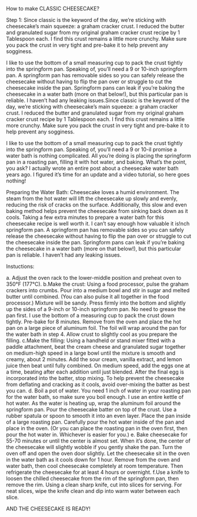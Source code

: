 How to make CLASSIC CHEESECAKE?

Step 1:
Since classic is the keyword of the day, we’re sticking with cheesecake’s main squeeze: a graham cracker crust. I reduced the butter and granulated sugar from my original graham cracker crust recipe by 1 Tablespoon each. I find this crust remains a little more crunchy. Make sure you pack the crust in very tight and pre-bake it to help prevent any sogginess.

I like to use the bottom of a small measuring cup to pack the crust tightly into the springform pan. Speaking of, you’ll need a 9 or 10-inch springform pan. A springform pan has removable sides so you can safely release the cheesecake without having to flip the pan over or struggle to cut the cheesecake inside the pan. Springform pans can leak if you’re baking the cheesecake in a water bath (more on that below!), but this particular pan is reliable. I haven’t had any leaking issues.Since classic is the keyword of the day, we’re sticking with cheesecake’s main squeeze: a graham cracker crust. I reduced the butter and granulated sugar from my original graham cracker crust recipe by 1 Tablespoon each. I find this crust remains a little more crunchy. Make sure you pack the crust in very tight and pre-bake it to help prevent any sogginess.

I like to use the bottom of a small measuring cup to pack the crust tightly into the springform pan. Speaking of, you’ll need a 9 or 10-iI promise a water bath is nothing complicated. All you’re doing is placing the springform pan in a roasting pan, filling it with hot water, and baking. What’s the point, you ask? I actually wrote an entire post about a cheesecake water bath years ago. I figured it’s time for an update and a video tutorial, so here goes nothing!

Preparing the Water Bath:
Cheesecake loves a humid environment. The steam from the hot water will lift the cheesecake up slowly and evenly, reducing the risk of cracks on the surface. Additionally, this slow and even baking method helps prevent the cheesecake from sinking back down as it cools. Taking a few extra minutes to prepare a water bath for this cheesecake recipe is well worth it. I can’t say enough how valuable it is!nch springform pan. A springform pan has removable sides so you can safely release the cheesecake without having to flip the pan over or struggle to cut the cheesecake inside the pan. Springform pans can leak if you’re baking the cheesecake in a water bath (more on that below!), but this particular pan is reliable. I haven’t had any leaking issues.

Instuctions:

a. Adjust the oven rack to the lower-middle position and preheat oven to 350°F (177°C).
b.Make the crust: Using a food processor, pulse the graham crackers into crumbs. Pour into a medium bowl and stir in sugar and melted butter until combined. (You can also pulse it all together in the food processor.) Mixture will be sandy. Press firmly into the bottom and slightly up the sides of a 9-inch or 10-inch springform pan. No need to grease the pan first. I use the bottom of a measuring cup to pack the crust down tightly. Pre-bake for 8 minutes. Remove from the oven and place the hot pan on a large piece of aluminum foil. The foil will wrap around the pan for the water bath in step 4. Allow crust to slightly cool as you prepare the filling.
c.Make the filling: Using a handheld or stand mixer fitted with a paddle attachment, beat the cream cheese and granulated sugar together on medium-high speed in a large bowl until the mixture is smooth and creamy, about 2 minutes. Add the sour cream, vanilla extract, and lemon juice then beat until fully combined. On medium speed, add the eggs one at a time, beating after each addition until just blended. After the final egg is incorporated into the batter, stop mixing. To help prevent the cheesecake from deflating and cracking as it cools, avoid over-mixing the batter as best you can.
d. Boil a pot of water. You need 1 inch of water in your roasting pan for the water bath, so make sure you boil enough. I use an entire kettle of hot water. As the water is heating up, wrap the aluminum foil around the springform pan. Pour the cheesecake batter on top of the crust. Use a rubber spatula or spoon to smooth it into an even layer. Place the pan inside of a large roasting pan. Carefully pour the hot water inside of the pan and place in the oven. (Or you can place the roasting pan in the oven first, then pour the hot water in. Whichever is easier for you.)
e. Bake cheesecake for 55-70 minutes or until the center is almost set. When it’s done, the center of the cheesecake will slightly wobble if you gently shake the pan. Turn the oven off and open the oven door slightly. Let the cheesecake sit in the oven in the water bath as it cools down for 1 hour. Remove from the oven and water bath, then cool cheesecake completely at room temperature. Then refrigerate the cheesecake for at least 4 hours or overnight.
f.Use a knife to loosen the chilled cheesecake from the rim of the springform pan, then remove the rim. Using a clean sharp knife, cut into slices for serving. For neat slices, wipe the knife clean and dip into warm water between each slice.

AND THE CHEESECAKE IS READY!
